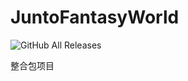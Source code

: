 # JuntoFantasyWorld
![GitHub All Releases](https://img.shields.io/github/downloads/buggzd/JuntoFantasyWorld/total?label=Total%20Downloads)

整合包项目
